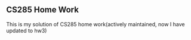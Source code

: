 ## CS285 Home Work

This is my solution of CS285 home work(actively maintained, now I have updated to hw3)



